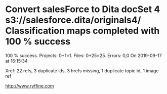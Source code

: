# Convert salesForce to Dita docSet 4 s3://salesforce.dita/originals4/ Classification maps completed with 100 % success

100 % success. Projects: 0+1=1.  Files: 0+25=25. Errors: 0,0  On 2019-09-17 at 16:15:34

Xref: 22 refs, 3 duplicate ids, 3 hrefs missing, 1 duplicate topic id, 1 image ref



http://www.ryffine.com
